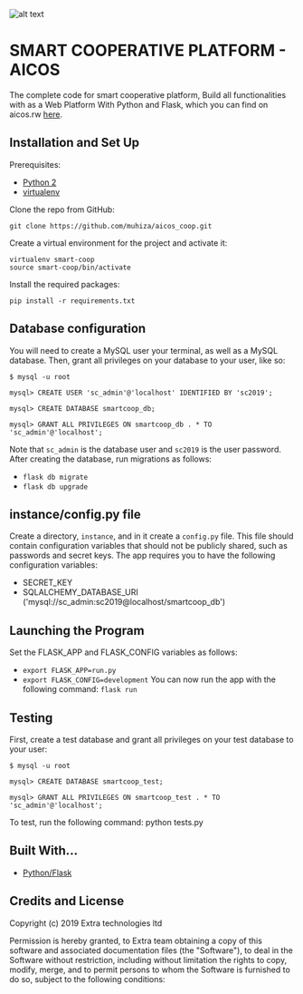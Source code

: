 ![alt text](http://178.128.19.71/static/new/images/final.png)

# SMART COOPERATIVE PLATFORM - AICOS
The complete code for smart cooperative platform, Build all functionalities with as a Web Platform With Python and Flask, which you can find on aicos.rw [here](http://www.aicos.rw/).

## Installation and Set Up
Prerequisites:

* [Python 2](https://www.python.org/)
* [virtualenv](https://virtualenv.pypa.io/en/latest/)

Clone the repo from GitHub:
```
git clone https://github.com/muhiza/aicos_coop.git
```

Create a virtual environment for the project and activate it:
```
virtualenv smart-coop
source smart-coop/bin/activate
```
Install the required packages:
```
pip install -r requirements.txt
```
## Database configuration
You will need to create a MySQL user your terminal, as well as a MySQL database. Then, grant all privileges on your database to your user, like so:
```
$ mysql -u root

mysql> CREATE USER 'sc_admin'@'localhost' IDENTIFIED BY 'sc2019';

mysql> CREATE DATABASE smartcoop_db;

mysql> GRANT ALL PRIVILEGES ON smartcoop_db . * TO 'sc_admin'@'localhost';
```
Note that ```sc_admin``` is the database user and ```sc2019``` is the user password. After creating the database, run migrations as follows:

* ```flask db migrate```
* ```flask db upgrade```

## instance/config.py file

Create a directory, ```instance```, and in it create a ```config.py``` file. This file should contain configuration variables that should not be publicly shared, such as passwords and secret keys. The app requires you to have the following configuration variables:

* SECRET_KEY
* SQLALCHEMY_DATABASE_URI ('mysql://sc_admin:sc2019@localhost/smartcoop_db')

## Launching the Program
Set the FLASK_APP and FLASK_CONFIG variables as follows:

* ```export FLASK_APP=run.py```
* ```export FLASK_CONFIG=development```
You can now run the app with the following command: ```flask run```

## Testing
First, create a test database and grant all privileges on your test database to your user:
```
$ mysql -u root

mysql> CREATE DATABASE smartcoop_test;

mysql> GRANT ALL PRIVILEGES ON smartcoop_test . * TO 'sc_admin'@'localhost';
```

To test, run the following command: python tests.py

## Built With...
* [Python/Flask](https://flask.palletsprojects.com/en/0.12.x/)

## Credits and License
Copyright (c) 2019 Extra technologies ltd

Permission is hereby granted, to Extra team obtaining a copy of this software and associated documentation files (the "Software"), to deal in the Software without restriction, including without limitation the rights to copy, modify, merge, and to permit persons to whom the Software is furnished to do so, subject to the following conditions:
